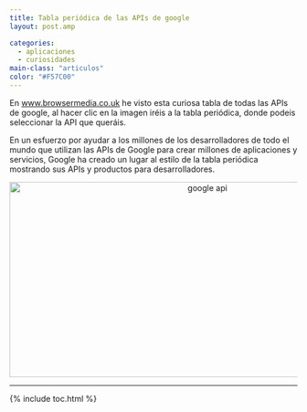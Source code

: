 ```yaml
---
title: Tabla periódica de las APIs de google
layout: post.amp

categories:
  - aplicaciones
  - curiosidades
main-class: "articulos"
color: "#F57C00"
---
```

En www.browsermedia.co.uk he visto esta curiosa tabla de todas las APIs de google, al hacer clic en la imagen iréis a la tabla periódica, donde podeis seleccionar la API que queráis.  
<!--ad-->

En un esfuerzo por ayudar a los millones de los desarrolladores de todo el mundo que utilizan las APIs de Google para crear millones de aplicaciones y servicios, Google ha creado un lugar al estilo de la tabla periódica mostrando sus APIs y productos para desarrolladores.

<p style="text-align: center;">
  <a href="http://code.google.com/more/table/" target="_blank"><img alt="google api" border="0" src="https://1.bp.blogspot.com/_IlK2pNFFgGM/TUbWhZDLaBI/AAAAAAAAATY/UGfPN34rMEo/s1600/google-api.jpg" style="border: 0px none; padding-left: 0px; padding-right: 0px; padding-top: 0px; width: 677px; height: 342px;" /></a>
</p>

* * *



{% include toc.html %}
